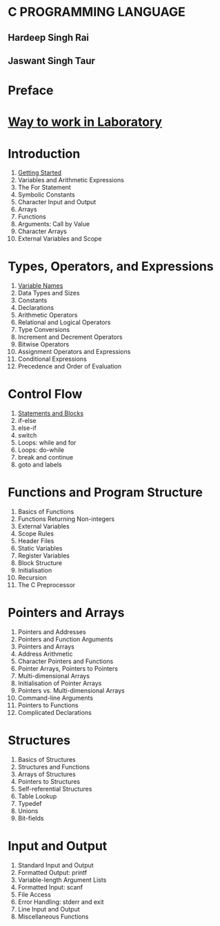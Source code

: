 # C PROGRAMMING LANGUAGE
## Hardeep Singh Rai
## Jaswant Singh Taur
# Preface
# [Way to work in Laboratory](Lab.md)

# Introduction

1. [Getting Started](pages/gettingStarted.md)
1. Variables and Arithmetic Expressions
1. The For Statement
1. Symbolic Constants
1. Character Input and Output
1. Arrays
1. Functions
1. Arguments: Call by Value
1. Character Arrays
1. External Variables and Scope

# Types, Operators, and Expressions

1. [Variable Names](pages/variable-names.md)
1. Data Types and Sizes
1. Constants
1. Declarations
1. Arithmetic Operators
1. Relational and Logical Operators
1. Type Conversions
1. Increment and Decrement Operators
1. Bitwise Operators
1. Assignment Operators and Expressions
1. Conditional Expressions
1. Precedence and Order of Evaluation

# Control Flow

1. [Statements and Blocks](pages/statement.md) 
1. if-else
1. else-if 
1. switch 
1. Loops: while and for 
1. Loops: do-while 
1. break and continue 
1. goto and labels

# Functions and Program Structure 

1. Basics of Functions 
1. Functions Returning Non-integers 
1. External Variables 
1. Scope Rules 
1. Header Files 
1. Static Variables 
1. Register Variables 
1. Block Structure 
1. Initialisation
1. Recursion 
1. The C Preprocessor

# Pointers and Arrays 

1. Pointers and Addresses 
1. Pointers and Function Arguments 
1. Pointers and Arrays 
1. Address Arithmetic 
1. Character Pointers and Functions 
1. Pointer Arrays, Pointers to Pointers 
1. Multi-dimensional Arrays 
1. Initialisation of Pointer Arrays 
1. Pointers vs. Multi-dimensional Arrays 
1. Command-line Arguments 
1. Pointers to Functions 
1. Complicated Declarations

# Structures 

1. Basics of Structures 
1. Structures and Functions 
1. Arrays of Structures 
1. Pointers to Structures 
1. Self-referential Structures 
1. Table Lookup 
1. Typedef 
1. Unions 
1. Bit-fields

# Input and Output 

1. Standard Input and Output 
1. Formatted Output: printf 
1. Variable-length Argument Lists 
1. Formatted Input: scanf 
1. File Access 
1. Error Handling: stderr and exit 
1. Line Input and Output 
1. Miscellaneous Functions
